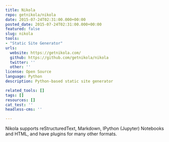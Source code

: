 ```yaml
---
title: Nikola
repo: getnikola/nikola
date: 2015-07-24T02:31:00.000+00:00
posted_date: 2015-07-24T02:31:00.000+00:00
featured: false
slug: nikola
tools:
- "Static Site Generator"
urls:
  website: https://getnikola.com/
  github: https://github.com/getnikola/nikola
  twitter: ''
  other: ''
license: Open Source
language: Python
description: Python-based static site generator

related_tools: []
tags: []
resources: []
cat_test: ''
headless-cms: ''

---
```

Nikola supports reStructuredText, Markdown, IPython (Jupyter) Notebooks and HTML, and have plugins for many other formats.